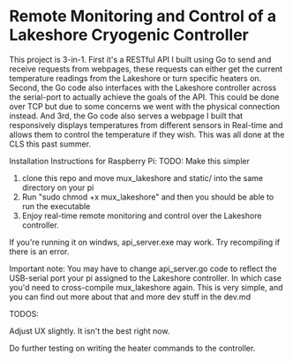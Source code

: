 # Remote Monitoring and Control of a Lakeshore Cryogenic Controller 

This project is 3-in-1. First it's a RESTful API I built using Go to send and receive requests from webpages, these requests can either get the current temperature readings from the Lakeshore or turn specific heaters on. Second, the Go code also interfaces with the Lakeshore controller across the serial-port to actually achieve the goals of the API. This could be done over TCP but due to some concerns we went with the physical connection instead. And 3rd, the Go code also serves a webpage I built that responsively displays temperatures from different sensors in Real-time and allows them to control the temperature if they wish. This was all done at the CLS this past summer. 

Installation Instructions for Raspberry Pi:
TODO: Make this simpler
1. clone this repo and move mux_lakeshore and static/ into the same directory on your pi
2. Run "sudo chmod +x mux_lakeshore" and then you should be able to run the executable
3. Enjoy real-time remote monitoring and control over the Lakeshore controller.

If you're running it on windws, api_server.exe may work. Try recompiling if there is an error.

Important note: You may have to change api_server.go code to reflect the USB-serial port your pi assigned to the Lakeshore controller. In which case you'd need to cross-compile mux_lakeshore again. This is very simple, and you can find out more about that and more dev stuff in the dev.md

TODOS: 

Adjust UX slightly. It isn't the best right now.

Do further testing on writing the heater commands to the controller.

